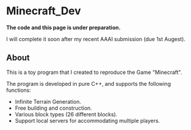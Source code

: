 # Minecraft_Dev

**The code and this page is under preparation.** 

I will complete it soon after my recent AAAI submission (due 1st Augest).



## About
This is a toy program that I created to reproduce the Game "Minecraft".

The program is developed in pure C++, and supports the following functions:
- Infinite Terrain Generation.
- Free building and construction.
- Various block types (26 different blocks).
- Support local servers for accommodating multiple players.

